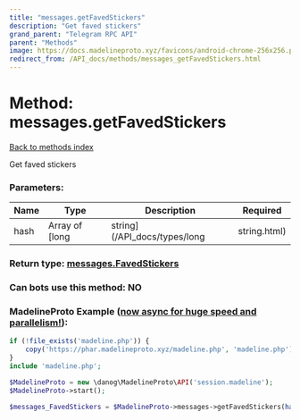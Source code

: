 ```yaml
---
title: "messages.getFavedStickers"
description: "Get faved stickers"
grand_parent: "Telegram RPC API"
parent: "Methods"
image: https://docs.madelineproto.xyz/favicons/android-chrome-256x256.png
redirect_from: /API_docs/methods/messages_getFavedStickers.html
---
```

# Method: messages.getFavedStickers
[Back to methods index](index.html)



Get faved stickers

### Parameters:

| Name     |    Type       | Description | Required |
|----------|---------------|-------------|----------|
|hash|Array of [long|string](/API_docs/types/long|string.html) | [Hash for pagination, for more info click here](https://core.telegram.org/api/offsets#hash-generation) | Optional|


### Return type: [messages.FavedStickers](/API_docs/types/messages.FavedStickers.html)

### Can bots use this method: **NO**


### MadelineProto Example ([now async for huge speed and parallelism!](https://docs.madelineproto.xyz/docs/ASYNC.html)):


```php
if (!file_exists('madeline.php')) {
    copy('https://phar.madelineproto.xyz/madeline.php', 'madeline.php');
}
include 'madeline.php';

$MadelineProto = new \danog\MadelineProto\API('session.madeline');
$MadelineProto->start();

$messages_FavedStickers = $MadelineProto->messages->getFavedStickers(hash: [$long|string, $long|string], );
```

